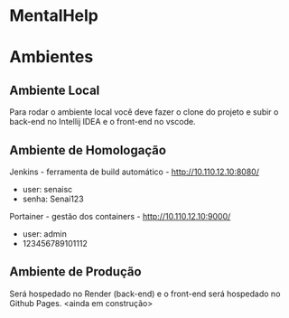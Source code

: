 # MentalHelp

# Ambientes

## Ambiente Local

Para rodar o ambiente local você deve fazer o clone do projeto e subir o back-end no Intellij IDEA e o front-end no vscode. 

## Ambiente de Homologação

Jenkins - ferramenta de build automático - http://10.110.12.10:8080/
- user: senaisc
- senha: Senai123
  
Portainer - gestão dos containers - http://10.110.12.10:9000/
- user: admin
- 123456789101112

## Ambiente de Produção

Será hospedado no Render (back-end) e o front-end será hospedado no Github Pages.
<ainda em construção>
